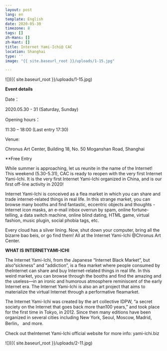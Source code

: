 ```yaml
---
layout: post
lang: en
template: English
date: 2020-05-30
timezone: 8
tags: []
zh-Hans: []
zh-Hant: []
title: Internet Yami-Ichi@ CAC
location: Shanghai
type: ''
image: "{{ site.baseurl_root }}/uploads/1-15.jpg"

---
```

![]({{ site.baseurl_root }}/uploads/1-15.jpg)

**Event details**

Date：

2020\.05.30 - 31 (Saturday, Sunday)

Opening hours：

11:30 – 18:00 (Last entry 17:30)

Venue:

Chronus Art Center, Building 18, No. 50 Moganshan Road, Shanghai

\**Free Entry

While summer is approaching, let us reunite in the name of the Internet! This weekend (5.30-5.31), CAC is ready to reopen with the very first Internet Yami-Ichi. It is the very first Internet Yami-Ichi organized in China, and is our first off-line activity in 2020!

Internet Yami-Ichi is conceived as a flea market in which you can share and trade internet-related things in real life. In this strange market, you can browse many booths and find fantastic, eccentric objects and thoughts - Internet icon masks, an e-mail inbox overrun by spam, online fortune-telling, a data switch machine, online blind dating, HTML game, virtual fashion, music plugin, social phobia tags, etc.

Every cloud has a silver lining. Now, shut down your computer, bring all the bizarre bao beis, or go find them! All at the Internet Yami-Ichi @Chronus Art Center.

**WHAT IS INTERNETYAMI-ICHI**

The Internet Yami-Ichi, from the Japanese “Internet Black Market”, but also“sickness” and “addiction”, is a flea market where people consumed by theInternet can share and buy Internet-related things in real life. In this weird market, you can browse through the booths and find the amazing and the useless—in an ironic and humorous atmosphere reminiscent of the early Internet era. The Internet Yami-Ichi is also an art project that aims to materialize the virtual Internet through a performative fleamarket.

The Internet Yami-Ichi was created by the art collective IDPW, “a secret society on the Internet that goes back more than100 years,” and took place for the first time in Tokyo, in 2012. Since then many editions have been organized in several cities including New York, Seoul, Moscow, Madrid, Berlin， and more.

Check out theInternet Yami-Ichi official website for more info: yami-ichi.biz

![]({{ site.baseurl_root }}/uploads/2-11.jpg)